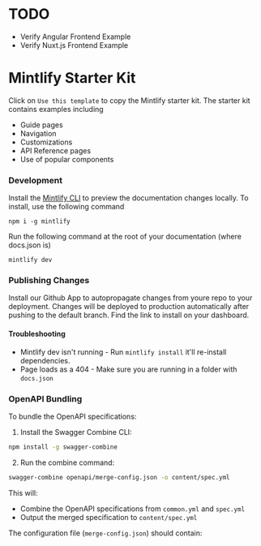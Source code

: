# TODO

-   Verify Angular Frontend Example
-   Verify Nuxt.js Frontend Example

# Mintlify Starter Kit

Click on `Use this template` to copy the Mintlify starter kit. The starter kit contains examples including

-   Guide pages
-   Navigation
-   Customizations
-   API Reference pages
-   Use of popular components

### Development

Install the [Mintlify CLI](https://www.npmjs.com/package/mintlify) to preview the documentation changes locally. To install, use the following command

```
npm i -g mintlify
```

Run the following command at the root of your documentation (where docs.json is)

```
mintlify dev
```

### Publishing Changes

Install our Github App to autopropagate changes from youre repo to your deployment. Changes will be deployed to production automatically after pushing to the default branch. Find the link to install on your dashboard.

#### Troubleshooting

-   Mintlify dev isn't running - Run `mintlify install` it'll re-install dependencies.
-   Page loads as a 404 - Make sure you are running in a folder with `docs.json`

### OpenAPI Bundling

To bundle the OpenAPI specifications:

1. Install the Swagger Combine CLI:

```bash
npm install -g swagger-combine
```

2. Run the combine command:

```bash
swagger-combine openapi/merge-config.json -o content/spec.yml
```

This will:

-   Combine the OpenAPI specifications from `common.yml` and `spec.yml`
-   Output the merged specification to `content/spec.yml`

The configuration file (`merge-config.json`) should contain:
